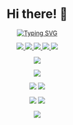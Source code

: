 
<div align=center>

# Hi there! 👋
    
[![Typing SVG](https://readme-typing-svg.demolab.com?font=Fira+Code&duration=3000&color=3296FA&center=true&vCenter=true&multiline=true&repeat=false&width=1000&height=100&lines=I'm+a+PhD+student+in+astrophysics%2C+born+in+1997;Passionate+by+space%2C+motivated+by+art+and+powered+by+computer+science.;My+website%3A+https%3A%2F%2Fvincent.foriel.xyz)](https://vincent.foriel.xyz)

<a href="https://twitter.com/VincentForiel">
    <img src="https://img.shields.io/badge/Twitter-@VincentForiel-blue?style=flat-square&logo=twitter&logoColor=white">
</a>  
<a href="https://fr.linkedin.com/in/vincentforiel">
    <img src="https://img.shields.io/badge/Linkedin-Vincent%20Foriel-blue?style=flat-square&logo=linkedin">
</a>
<a href="mailto:vincent.foriel@gmail.com">
    <img src="https://img.shields.io/badge/Email-vincent.foriel@gmail.com-blue?style=flat-square&logo=gmail&logoColor=white">
</a>
<a href="https://pypi.org/user/Leirof/">
    <img src="https://img.shields.io/badge/PyPi-Leirof-blue?style=flat-square&logo=pypi&logoColor=white">
  </a>
<img src="https://img.shields.io/badge/Discord-Leirof%20%2F%20Vincent%234203-blue?style=flat-square&logo=discord&logoColor=white">

![](https://github-profile-trophy.vercel.app/?username=leirof)

![](http://github-profile-summary-cards.vercel.app/api/cards/profile-details?username=leirof&theme=github_dark) 

![](http://github-profile-summary-cards.vercel.app/api/cards/repos-per-language?username=leirof&theme=github_dark) 
![](http://github-profile-summary-cards.vercel.app/api/cards/most-commit-language?username=leirof&theme=github_dark) 
  
![](http://github-profile-summary-cards.vercel.app/api/cards/stats?username=leirof&theme=github_dark)
![](http://github-profile-summary-cards.vercel.app/api/cards/productive-time?username=leirof&theme=github_dark&utcOffset=8)
  
</div>

<p align="center"> <img src="https://komarev.com/ghpvc/?username=leirof&label=Profile%20views&color=0e75b6&style=flat-square"/> </p>
